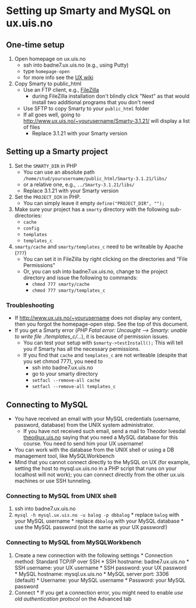 # Setting up Smarty and MySQL on ux.uis.no

## One-time setup

  1. Open homepage on ux.uis.no
     * ssh into badne7.ux.uis.no (e.g., using Putty)
     * type `homepage-open`
     * for more info see the [UX wiki](http://wiki.ux.uis.no/foswiki/Info/HomePage)
  2. Copy Smarty to public_html
     * Use an FTP client, e.g., [FileZilla](https://filezilla-project.org/)
        * during FileZilla installation don't blindly click "Next" as that would install two additional programs that you don't need
     * Use SFTP to copy Smarty to your `public_html` folder
     * If all goes well, going to <http://www.ux.uis.no/~yourusername/Smarty-3.1.21/> will display a list of files
        * Replace 3.1.21 with your Smarty version
  
## Setting up a Smarty project

  1. Set the `SMARTY_DIR` in PHP 
     * You can use an absolute path `/home/stud/yourusername/public_html/Smarty-3.1.21/libs/`
     * or a relative one, e.g., `../Smarty-3.1.21/libs/`
     * Replace 3.1.21 with your Smarty version
  2. Set the `PROJECT_DIR` in PHP. 
     * You can simply leave it empty `define("PROJECT_DIR", "");`
  3. Make sure your project has a `smarty` directory with the following sub-directories: 
     * `cache`
     * `config`
     * `templates`
     * `templates_c`
  4. `smarty/cache` and `smarty/templates_c` need to be writeable by Apache (`777`)
     * You can set it in FileZilla by right clicking on the directories and "File Permissions"
     * Or, you can ssh into badne7.ux.uis.no, change to the project directory and issue the following to commands:
        * `chmod 777 smarty/cache`
        * `chmod 777 smarty/templates_c`

### Troubleshooting

  * If <http://www.ux.uis.no/~yourusername> does not display any content, then you forgot the homepage-open step. See the top of this document.
  * If you get a Smarty error (*PHP Fatal error: Uncaught --> Smarty: unable to write file ./templates_c/...*), it is because of permission issues. 
    * You can test your setup with `$smarty->testInstall();` This will tell you if Smarty has all the necessary permissions.
    * If you find that `cache` and `templates_c` are not writeable (despite that you set chmod 777), you need to 
      * ssh into badne7.ux.uis.no
      * go to your smarty directory
      * `setfacl --remove-all cache`
      * `setfacl --remove-all templates_c`


## Connecting to MySQL    

  * You have received an email with your MySQL credentials (username, password, database) from the UNIX system administrator. 
    * If you have not received such email, send a mail to Theodor Ivesdal <theo@ux.uis.no> saying that you need a MySQL database for this course. You need to send him your UX username!
  * You can work with the database from the UNIX shell or using a DB management tool, like MySQLWorkbench
  * Mind that you cannot connect directly to the MySQL on UX (for example, setting the host to mysql.ux.uis.no in a PHP script that runs on your localhost will not work); you can connect directly from the other ux.uis machines or use SSH tunneling.

### Connecting to MySQL from UNIX shell

  1. ssh into badne7.ux.uis.no
  2. `mysql -h mysql.ux.uis.no -u balog -p dbbalog`
    * replace `balog` with your MySQL username
    * replace `dbbalog` with your MySQL database
    * use the MySQL password (not the same as your UX password!)
  
### Connecting to MySQL from MySQLWorkbench  

  1. Create a new connection with the following settings
    * Connection method: Standard TCP/IP over SSH
    * SSH hostname: badne7.ux.uis.no
    * SSH username: your UX username
    * SSH password: your UX password
    * MySQL hostname: mysql.ux.uis.no
    * MySQL server port: 3306 (default)
    * Username: your MySQL username
    * Password: your MySQL password
  2. Connect
    * If you get a connection error, you might need to enable *use old authentication protocol* on the Advanced tab
    